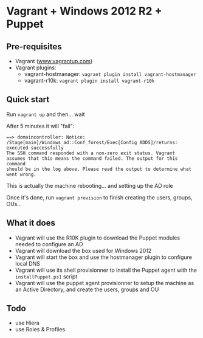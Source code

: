 # Vagrant + Windows 2012 R2 + Puppet

## Pre-requisites

* Vagrant (www.vagrantup.com)
* Vagrant plugins:
  * vagrant-hostmanager: `vagrant plugin install vagrant-hostmanager`
  * vagrant-r10k: `vagrant plugin install vagrant-r10k`

## Quick start

Run `vagrant up` and then... wait

After 5 minutes it will "fail":

```
==> domaincontroller: Notice: /Stage[main]/Windows_ad::Conf_forest/Exec[Config ADDS]/returns: executed successfully
The SSH command responded with a non-zero exit status. Vagrant
assumes that this means the command failed. The output for this command
should be in the log above. Please read the output to determine what
went wrong.
```

This is actually the machine rebooting... and setting up the AD role

Once it's done, run `vagrant provision` to finish creating the users, groups, OUs...



## What it does

- Vagrant will use the R10K plugin to download the Puppet modules needed to configure an AD
- Vagrant will download the box used for Windows 2012
- Vagrant will start the box and use the hostmanager plugin to configure local DNS
- Vagrant will use its shell provisionner to install the Puppet agent with the `installPuppet.ps1` script
- Vagrant will use the puppet agent provisionner to setup the machine as an Active Directory, and create the users, groups and OU

## Todo

* use Hiera
* use Roles & Profiles
